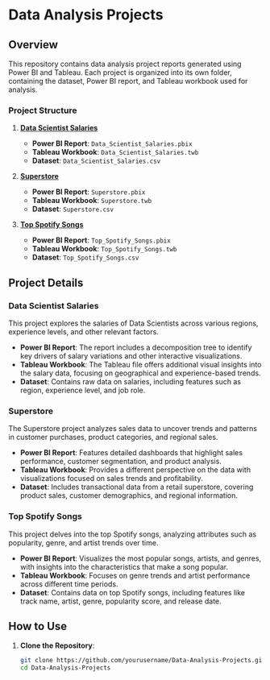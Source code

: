 # Data Analysis Projects

## Overview

This repository contains data analysis project reports generated using Power BI and Tableau. Each project is organized into its own folder, containing the dataset, Power BI report, and Tableau workbook used for analysis.

### Project Structure

1. **[Data Scientist Salaries](#data-scientist-salaries)**
   - **Power BI Report**: `Data_Scientist_Salaries.pbix`
   - **Tableau Workbook**: `Data_Scientist_Salaries.twb`
   - **Dataset**: `Data_Scientist_Salaries.csv`

2. **[Superstore](#superstore)**
   - **Power BI Report**: `Superstore.pbix`
   - **Tableau Workbook**: `Superstore.twb`
   - **Dataset**: `Superstore.csv`

3. **[Top Spotify Songs](#top-spotify-songs)**
   - **Power BI Report**: `Top_Spotify_Songs.pbix`
   - **Tableau Workbook**: `Top_Spotify_Songs.twb`
   - **Dataset**: `Top_Spotify_Songs.csv`

## Project Details

### Data Scientist Salaries

This project explores the salaries of Data Scientists across various regions, experience levels, and other relevant factors. 

- **Power BI Report**: The report includes a decomposition tree to identify key drivers of salary variations and other interactive visualizations.
- **Tableau Workbook**: The Tableau file offers additional visual insights into the salary data, focusing on geographical and experience-based trends.
- **Dataset**: Contains raw data on salaries, including features such as region, experience level, and job role.

### Superstore

The Superstore project analyzes sales data to uncover trends and patterns in customer purchases, product categories, and regional sales.

- **Power BI Report**: Features detailed dashboards that highlight sales performance, customer segmentation, and product analysis.
- **Tableau Workbook**: Provides a different perspective on the data with visualizations focused on sales trends and profitability.
- **Dataset**: Includes transactional data from a retail superstore, covering product sales, customer demographics, and regional information.

### Top Spotify Songs

This project delves into the top Spotify songs, analyzing attributes such as popularity, genre, and artist trends over time.

- **Power BI Report**: Visualizes the most popular songs, artists, and genres, with insights into the characteristics that make a song popular.
- **Tableau Workbook**: Focuses on genre trends and artist performance across different time periods.
- **Dataset**: Contains data on top Spotify songs, including features like track name, artist, genre, popularity score, and release date.

## How to Use

1. **Clone the Repository**:
   ```bash
   git clone https://github.com/yourusername/Data-Analysis-Projects.git
   cd Data-Analysis-Projects
